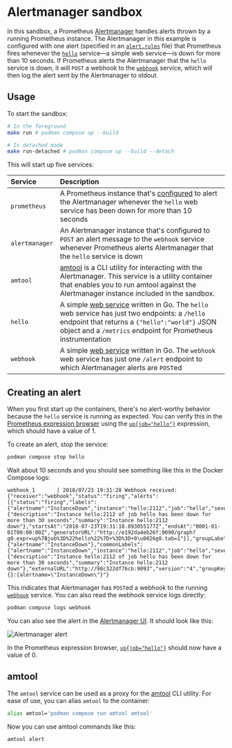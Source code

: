 # Alertmanager sandbox

In this sandbox, a Prometheus [Alertmanager](https://github.com/prometheus/alertmanager) handles alerts thrown by a running Prometheus instance. The Alertmanager in this example is configured with one alert (specified in an [`alert.rules`](./prometheus/alert.rules) file) that Prometheus fires whenever the [`hello`](./hello/main.go) service—a simple web service—is down for more than 10 seconds. If Prometheus alerts the Alertmanager that the `hello` service is down, it will `POST` a webhook to the [`webhook`](./webhook/main.go) service, which will then log the alert sent by the Alertmanager to stdout.

## Usage

To start the sandbox:

```bash
# In the foreground
make run # podman compose up --build

# In detached mode
make run-detached # podman compose up --build --detach
```

This will start up five services:

Service | Description
:-------|:-----------
`prometheus` | A Prometheus instance that's [configured](./prometheus/alert.rules) to alert the Alertmanager whenever the `hello` web service has been down for more than 10 seconds
`alertmanager` | An Alertmanager instance that's configured to `POST` an alert message to the `webhook` service whenever Prometheus alerts Alertmanager that the `hello` service is down
`amtool` | [amtool](https://github.com/prometheus/alertmanager#amtool) is a CLI utility for interacting with the Alertmanager. This service is a utility container that enables you to run amtool against the Alertmanager instance included in the sandbox.
`hello` | A simple [web service](./hello/main.go) written in Go. The `hello` web service has just two endpoints: a `/hello` endpoint that returns a `{"hello":"world"}` JSON object and a `/metrics` endpoint for Prometheus instrumentation
`webhook` | A simple [web service](./webhook/main.go) written in Go. The `webhook` web service has just one `/alert` endpoint to which Alertmanager alerts are `POST`ed

## Creating an alert

When you first start up the containers, there's no alert-worthy behavior because the `hello` service is running as expected. You can verify this in the [Prometheus expression browser](http://localhost:9090/graph) using the [`up{job="hello"}`](http://localhost:9090/graph?g0.range_input=1h&g0.expr=up%7Bjob%3D%22hello%22%7D&g0.tab=1) expression, which should have a value of 1.

To create an alert, stop the service:

```bash
podman compose stop hello
```

Wait about 10 seconds and you should see something like this in the Docker Compose logs:

```
webhook_1       | 2018/07/23 19:31:28 Webhook received: {"receiver":"webhook","status":"firing","alerts":[{"status":"firing","labels":{"alertname":"InstanceDown","instance":"hello:2112","job":"hello","severity":"page"},"annotations":{"description":"Instance hello:2112 of job hello has been down for more than 30 seconds","summary":"Instance hello:2112 down"},"startsAt":"2018-07-23T19:31:18.893055177Z","endsAt":"0001-01-01T00:00:00Z","generatorURL":"http://e192da4eb26f:9090/graph?g0.expr=up%7Bjob%3D%22hello%22%7D+%3D%3D+0\u0026g0.tab=1"}],"groupLabels":{"alertname":"InstanceDown"},"commonLabels":{"alertname":"InstanceDown","instance":"hello:2112","job":"hello","severity":"page"},"commonAnnotations":{"description":"Instance hello:2112 of job hello has been down for more than 30 seconds","summary":"Instance hello:2112 down"},"externalURL":"http://98c322df76cb:9093","version":"4","groupKey":"{}:{alertname=\"InstanceDown\"}"}
```

This indicates that Alertmanager has `POST`ed a webhook to the running [`webhook`](./webhook/main.go) service. You can also read the webhook service logs directly:

```bash
podman compose logs webhook
```

You can also see the alert in the [Alertmanager UI](http://localhost:9093/#/alerts). It should look like this:

![Alertmanager alert](./alert.png)

In the Prometheus expression browser, [`up{job="hello"}`](http://localhost:9090/graph?g0.range_input=1h&g0.expr=up%7Bjob%3D%22hello%22%7D&g0.tab=1) should now have a value of 0.

## amtool

The `amtool` service can be used as a proxy for the [amtool](https://github.com/prometheus/alertmanager#amtool) CLI utility. For ease of use, you can alias `amtool` to the container:

```bash
alias amtool='podman compose run amtool amtool'
```

Now you can use amtool commands like this:

```bash
amtool alert
```